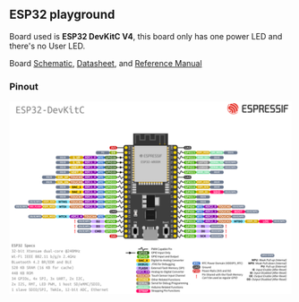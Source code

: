 ## ESP32 playground       
    
Board used is **ESP32 DevKitC V4**, this board only has one power LED and there's no User LED.	   
     
Board [Schematic]("docs/esp32_devkitc_v4_schematic.pdf"), [Datasheet]("docs/esp32-wroom-32_datasheet_en.pdf"), and [Reference Manual]("docs/esp32_technical_reference_manual_en.pdf")	  
       
	   
### Pinout	   
     
<img src="imgs/esp32-devkitC-v4-pinout.png" alt="esp32 devkitC v4 pinout" title="esp32 devkitC v4 pinout"> 	 